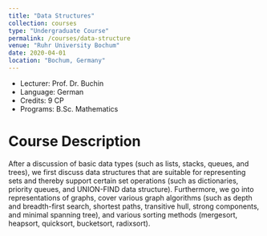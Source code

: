 ```yaml
---
title: "Data Structures"
collection: courses
type: "Undergraduate Course"
permalink: /courses/data-structure
venue: "Ruhr University Bochum"
date: 2020-04-01
location: "Bochum, Germany"
---
```


* Lecturer: Prof. Dr. Buchin
* Language: German
* Credits: 9 CP
* Programs: B.Sc. Mathematics


Course Description
======

After a discussion of basic data types (such as lists, stacks, queues, and trees), we first discuss data structures that are suitable for representing sets and thereby support certain set operations (such as dictionaries, priority queues, and UNION-FIND data structure).
Furthermore, we go into representations of graphs, cover various graph algorithms (such as depth and breadth-first search, shortest paths, transitive hull, strong components, and minimal spanning tree), and various sorting methods (mergesort, heapsort, quicksort, bucketsort, radixsort).
